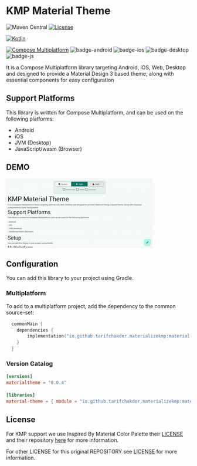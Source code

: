 # KMP Material Theme

![Maven Central](https://img.shields.io/maven-central/v/io.github.tarifchakder.materializekmp/material-theme)
[![License](https://img.shields.io/github/license/tarifchakder/MaterializeKMP)](https://opensource.org/license/mit/)

[![Kotlin](https://img.shields.io/badge/kotlin-2.1.0-blue.svg?logo=kotlin)](http://kotlinlang.org)

[![Compose Multiplatform](https://img.shields.io/badge/Compose%20Multiplatform-1.7.0-blue)](https://github.com/JetBrains/compose-multiplatform)
![badge-android](http://img.shields.io/badge/platform-android-6EDB8D.svg?style=flat)
![badge-ios](http://img.shields.io/badge/platform-ios-CDCDCD.svg?style=flat)
![badge-desktop](http://img.shields.io/badge/platform-desktop-DB413D.svg?style=flat)
![badge-js](http://img.shields.io/badge/platform-js%2Fwasm-FDD835.svg?style=flat)

It is a Compose Multiplatform library targeting Android, iOS, Web, Desktop and designed to provide a Material Design 3 based theme, along with essential components for easy configuration

## Support Platforms

This library is written for Compose Multiplatform, and can be used on the following platforms:

- Android
- iOS
- JVM (Desktop)
- JavaScript/wasm (Browser)

## DEMO

![WEB](screenshot/web_demo.gif)


## Configuration

You can add this library to your project using Gradle.

### Multiplatform

To add to a multiplatform project, add the dependency to the common source-set:

```kotlin
  commonMain {
    dependencies {
        implementation("io.github.tarifchakder.materializekmp:material-theme:0.0.4")
    }
  }
```

### Version Catalog

```toml
[versions]
materialtheme = "0.0.4"

[libraries]
material-theme = { module = "io.github.tarifchakder.materializekmp:material-theme", version.ref = "materialtheme" }
```

## License
For KMP support we use 
Inspired By Material Color Palette
their [LICENSE](material-theme-kit/src/commonMain/kotlin/io/github/tarifchakder/materializekmp/materialcolor/LICENSE) and their
repository [here](https://github.com/material-foundation/material-color-utilities) for more information.

For other LICENSE for this original REPOSITORY see [LICENSE](LICENSE) for more information.



